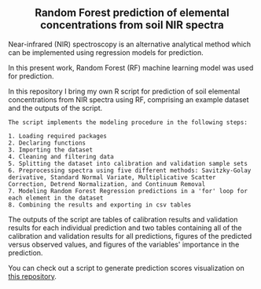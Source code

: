 <h2 align="center">Random Forest prediction of elemental concentrations from soil NIR spectra</h1>

Near-infrared (NIR) spectroscopy is an alternative analytical method which can be implemented using regression models for prediction. 

In this present work, Random Forest (RF) machine learning model was used for prediction.

In this repository I bring my own R script for prediction of soil elemental concentrations from NIR spectra using RF, comprising an example dataset and the outputs of the script.

```
The script implements the modeling procedure in the following steps:

1. Loading required packages
2. Declaring functions
3. Importing the dataset
4. Cleaning and filtering data
5. Splitting the dataset into calibration and validation sample sets
6. Preprocessing spectra using five different methods: Savitzky-Golay derivative, Standard Normal Variate, Multiplicative Scatter Correction, Detrend Normalization, and Continuum Removal
7. Modeling Random Forest Regression predictions in a 'for' loop for each element in the dataset
8. Combining the results and exporting in csv tables
```

The outputs of the script are tables of calibration results and validation results for each individual prediction and two tables containing all of the calibration and validation results for all predictions, figures of the predicted versus observed values, and figures of the variables' importance in the prediction.

You can check out a script to generate prediction scores visualization on [this repository](https://github.com/angelomaia/Pred_Scores_Visualization_R).
